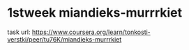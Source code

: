 # 1stweek miandieks-murrrkiet
task url: https://www.coursera.org/learn/tonkosti-verstki/peer/tu76K/miandieks-murrrkiet